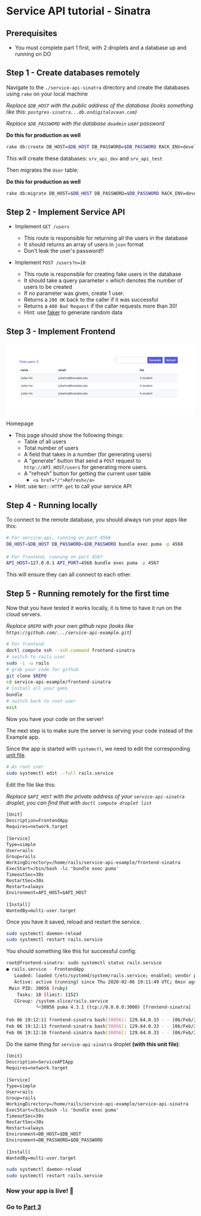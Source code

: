 # Service API tutorial - Sinatra

## Prerequisites

- You must complete part 1 first, with 2 droplets and a database up and running on DO

## Step 1 - Create databases remotely

Navigate to the `./service-api-sinatra` directory and create the databases using `rake` on your local machine

*Replace `$DB_HOST` with the public address of the database (looks something like this: `postgres-sinatra...db.ondigitalocean.com`)*

*Replace `$DB_PASSWORD` with the database `doadmin` user password*

**Do this for production as well**

```bash
rake db:create DB_HOST=$DB_HOST DB_PASSWORD=$DB_PASSWORD RACK_ENV=development
```

This will create these databases: `srv_api_dev` and `srv_api_test`

Then migrates the `User` table:

**Do this for production as well**

```bash
rake db:migrate DB_HOST=$DB_HOST DB_PASSWORD=$DB_PASSWORD RACK_ENV=development
```

## Step 2 - Implement Service API

- Implement `GET /users`
  - This route is responsible for returning all the users in the database
  - It should returns an array of users in `json` format
  - Don't leak the user's password!!

- Implement `POST /users?n=10`
  - This route is responsible for creating fake users in the database
  - It should take a query parameter `n` which denotes the number of users to be created
  - If no parameter was given, create 1 user.
  - Returns a `200 OK` back to the caller if it was successful
  - Returns a `400 Bad Request` if the caller requests more than 30!
  - Hint: use [faker](https://github.com/faker-ruby/faker) to generate random data

## Step 3 - Implement Frontend

![frontend](images/frontend.png)

Homepage

- This page should show the following things:
  - Table of all users
  - Total number of users
  - A field that takes in a number (for generating users)
  - A "generate" button that send a `POST` request to `http://API_HOST/users` for generating more users.
  - A "refresh" button for getting the current user table
    - `<a href="/">Refresh</a>`
- Hint: use `Net::HTTP.get` to call your service API

## Step 4 - Running locally

To connect to the remote database, you should always run your apps like this:

```bash
# For service-api, running on port 4568
DB_HOST=$DB_HOST DB_PASSWORD=$DB_PASSWORD bundle exec puma -p 4568

# For frontend, running on port 4567
API_HOST=127.0.0.1 API_PORT=4568 bundle exec puma -p 4567
```

This will ensure they can all connect to each other.

## Step 5 - Running remotely for the first time

Now that you have tested it works locally, it is time to have it run on the cloud servers.

*Replace `$REPO` with your own github repo (looks like `https://github.com/.../service-api-example.git`)*

```bash
# For frontend
doctl compute ssh --ssh-command frontend-sinatra
# switch to rails user
sudo -i -u rails
# grab your code for github
git clone $REPO
cd service-api-example/frontend-sinatra
# install all your gems
bundle
# switch back to root user
exit
```

Now you have your code on the server!

The next step is to make sure the server is serving your code instead of the Example app.

Since the app is started with `systemctl`, we need to edit the corresponding [unit file](https://www.digitalocean.com/community/tutorials/how-to-use-systemctl-to-manage-systemd-services-and-units#editing-unit-files).

```bash
# As root user
sudo systemctl edit --full rails.service
```

Edit the file like this:

*Replace `$API_HOST` with the private address of your `service-api-sinatra` droplet, you can find that with `doctl compute droplet list`*

```env
[Unit]
Description=FrontendApp
Requires=network.target

[Service]
Type=simple
User=rails
Group=rails
WorkingDirectory=/home/rails/service-api-example/frontend-sinatra
ExecStart=/bin/bash -lc 'bundle exec puma'
TimeoutSec=30s
RestartSec=30s
Restart=always
Environment=API_HOST=$API_HOST

[Install]
WantedBy=multi-user.target
```

Once you have it saved, reload and restart the service.

```bash
sudo systemctl daemon-reload
sudo systemctl restart rails.service
```

You should something like this for successful config:

```bash
root@frontend-sinatra: sudo systemctl status rails.service
● rails.service - FrontendApp
   Loaded: loaded (/etc/systemd/system/rails.service; enabled; vendor preset: enabled)
   Active: active (running) since Thu 2020-02-06 19:11:49 UTC; 6min ago
 Main PID: 30056 (ruby)
    Tasks: 10 (limit: 1152)
   CGroup: /system.slice/rails.service
           └─30056 puma 4.3.1 (tcp://0.0.0.0:3000) [frontend-sinatra]

Feb 06 19:12:11 frontend-sinatra bash[30056]: 129.64.0.33 - - [06/Feb/2020:19:12:11 +0000]
Feb 06 19:12:13 frontend-sinatra bash[30056]: 129.64.0.33 - - [06/Feb/2020:19:12:13 +0000]
Feb 06 19:12:16 frontend-sinatra bash[30056]: 129.64.0.33 - - [06/Feb/2020:19:12:16 +0000]
```

Do the same thing for `service-api-sinatra` droplet **(with this unit file)**:

```env
[Unit]
Description=ServiceAPIApp
Requires=network.target

[Service]
Type=simple
User=rails
Group=rails
WorkingDirectory=/home/rails/service-api-example/service-api-sinatra
ExecStart=/bin/bash -lc 'bundle exec puma'
TimeoutSec=30s
RestartSec=30s
Restart=always
Environment=DB_HOST=$DB_HOST
Environment=DB_PASSWORD=$DB_PASSWORD

[Install]
WantedBy=multi-user.target
```

```bash
sudo systemctl daemon-reload
sudo systemctl restart rails.service
```

### **Now your app is live!** 🎉

### Go to [Part 3](cicd.md)
